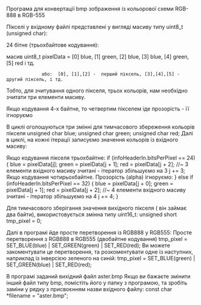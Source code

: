 Програма для конвертації bmp зображення із кольорової схеми RGB-888 в RGB-555

Пікселі у вхідному файлі представлені у вигляді масиву типу uint8_t (unsigned char):

24 бітне (трьохбайтове кодування):

масив uint8_t pixelData  =  [0] blue, [1] green,  [2] blue, [3] blue, [4] green, [5] red і тд.

				 або:  [0], [1],[2] -  перший піксель, [3],[4],[5] - другий піксель, і тд.
Тобто, для зчитування одного пікселя, трьох кольорів, нам необхідно зчитати три елементи масиву.

Якщо кодування 4-х байтне, то четвертим пікселем іде прозорість - її ігноруємо

В циклі оголошуються три змінні для тимчасового збереження кольорів пікселя
			unsigned char blue;
			unsigned char green;
			unsigned char red;
Далі в циклі, на кожні ітерації записуємо значення кольорів із вхідного масиву:

Якщо кодування пікселя трьохбайтне:
			if (infoHeaderIn.bitsPerPixel == 24) {
				blue  = pixelData[j];
				green = pixelData[j + 1];
				red   = pixelData[j + 2];
				//~ 3 елементи вхідного масиву зчитані - ітератор збільшуємо на 3
				j += 3;
Якщо кодування чотирьохбайтне. Прозорість (alpha) ігноруємо:
			} else if (infoHeaderIn.bitsPerPixel == 32) {
				blue  = pixelData[j + 0];
				green = pixelData[j + 1];
				red   = pixelData[j + 2];
				//~ 4 елементи вхідного масиву зчитані - ітератор збільшуємо на 4
				j += 4;
			}

Для тимчасового зберігання значення вихідного пікселя ( він займає два байти), використовується змінна типу uint16_t:
unsigned short tmp_pixel = 0;

Далі в програмі йде просте перетворення із RGB888 у RGB555:
Просте перетворення з RGB888 в RGB555 (двобайтне кодування) 
			tmp_pixel = SET_BLUE(blue) | SET_GREEN(green) | SET_RED(red);
Ви можете закоментувати це перетворення, та розкоментувати одне із наступних, наприклад із інверсією зеленого на синій:
			tmp_pixel = SET_BLUE(green) | SET_GREEN(blue) | SET_RED(red);


В програмі заданий вихідний файл aster.bmp
Якщо ви бажаєте змінити інший файл типу bmp, помістіть його у папку з програмою, та зробіть заміни у рядку з присвоєнням назви вхідного файлу:
			const char *filename = "aster.bmp";
